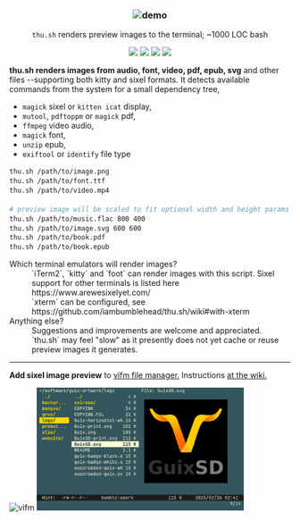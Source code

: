<h3 align="center"><img src="./test/render-for.demo.gif" alt="demo" height="400px"></h3>
<p align="center"><code>thu.sh</code> renders preview images to the terminal; ~1000 LOC bash</p>
<p align="center">
<a href="./thu.sh"><img src="https://img.badgesize.io/iambumblehead/thu.sh/main/thu.sh.svg?compression=gzip"></a>
<a href="https://github.com/iambumblehead/thu.sh/workflows"><img src="https://img.shields.io/badge/tests-passing-brightgreen.svg"></a>
<a href="./LICENSE.md"><img src="https://img.shields.io/badge/license-GPLv3-blue.svg"></a>
<a href="https://github.com/iambumblehead/thu.sh/releases"><img src="https://img.shields.io/github/release/iambumblehead/thu.sh.svg"></a>
</p>

**thu.sh renders images from audio, font, video, pdf, epub, svg** and other files --supporting both kitty and sixel formats. It detects available commands from the system for a small dependency tree,
 * `magick` sixel or `kitten icat` display,
 * `mutool`, `pdftoppm` or `magick` pdf,
 * `ffmpeg` video audio,
 * `magick` font,
 * `unzip` epub,
 * `exiftool` or `identify` file type


```bash
thu.sh /path/to/image.png
thu.sh /path/to/font.ttf
thu.sh /path/to/video.mp4

# preview image will be scaled to fit optional width and height params
thu.sh /path/to/music.flac 800 400
thu.sh /path/to/image.svg 600 600
thu.sh /path/to/book.pdf
thu.sh /path/to/book.epub
```

<dl>
  <dt>Which terminal emulators will render images?</dt>
  <dd>`iTerm2`, `kitty` and `foot` can render images with this script. Sixel support for other terminals is listed here https://www.arewesixelyet.com/</dd>
  <dd>`xterm` can be configured, see https://github.com/iambumblehead/thu.sh/wiki#with-xterm</dd>
  <dt>Anything else?</dt>
  <dd>Suggestions and improvements are welcome and appreciated. `thu.sh` may feel "slow" as it presently does not yet cache or reuse preview images it generates.</dd>
</dl>


----------------------------------------------

**Add sixel image preview** to [vifm file manager.][10] Instructions [at the wiki.][11]

<div align="left">
<img src="./test/render-for-vifm.gif" alt="vifm" height="220px"> <img src="./test/render-for-miller.png" alt="vifm" height="220px">
</div>


[10]: https://github.com/vifm/vifm
[11]: https://github.com/iambumblehead/thu.sh/wiki
